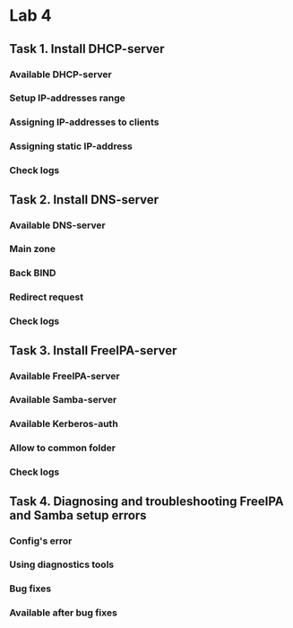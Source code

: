 # Lab 4

## Task 1. Install DHCP-server

### Available DHCP-server
### Setup IP-addresses range
### Assigning IP-addresses to clients
### Assigning static IP-address
### Check logs 

## Task 2. Install DNS-server

### Available DNS-server
### Main zone
### Back BIND
### Redirect request
### Check logs

## Task 3. Install FreeIPA-server 

### Available FreeIPA-server
### Available Samba-server
### Available Kerberos-auth
### Allow to common folder
### Check logs


## Task 4. Diagnosing and troubleshooting FreeIPA and Samba setup errors

### Config's error
### Using diagnostics tools
### Bug fixes
### Available after bug fixes

 